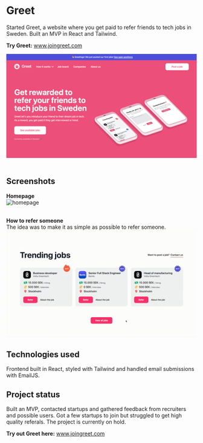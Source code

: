 # Greet
Started Greet, a website where you get paid to refer friends to tech jobs in Sweden. Built an MVP in React and Tailwind. 

<strong>Try Greet:</strong> www.joingreet.com
<br />

<img src="/src/images/readme/home.png" alt="homepage"
	title="homepage" width="600" /> <br /><br/>
	
	
## Screenshots
<strong>Homepage<br /></strong>
<img src="/src/images/readme/homescreen.gif" alt="homepage"
	title="homepage" width="600" /> <br /><br/>

<strong>How to refer someone<br /></strong>
The idea was to make it as simple as possible to refer someone.
<img src="/src/images/readme/how_to_refer.gif" alt="Logo"
	title="refer preview" width="600" />
<br />

## Technologies used
Frontend built in React, styled with Tailwind and handled email submissions with EmailJS.
	
## Project status
Built an MVP, contacted startups and gathered feedback from recruiters and possible users. Got a few startups to join but struggled to get high quality referals. The project is currently on hold.  

<strong>Try out Greet here:</strong> www.joingreet.com

